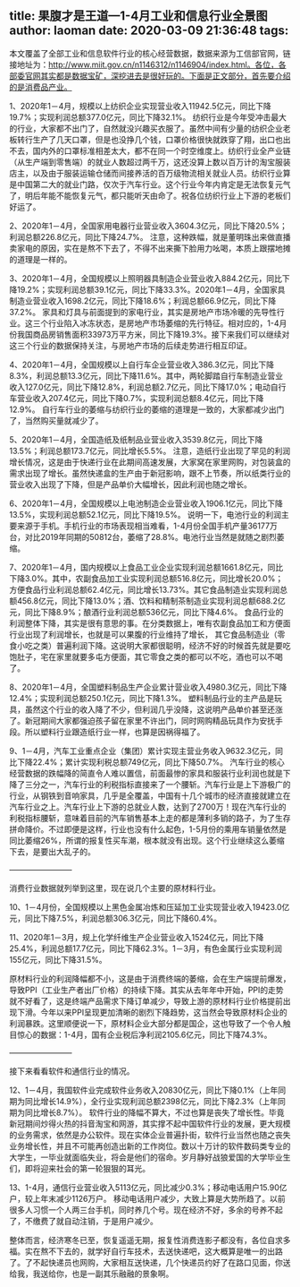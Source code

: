 title: 果腹才是王道—1-4月工业和信息行业全景图
author: laoman
date: 2020-03-09 21:36:48
tags:
---
本文覆盖了全部工业和信息软件行业的核心经营数据，数据来源为工信部官网，链接地址为：http://www.miit.gov.cn/n1146312/n1146904/index.html。各位，各部委官网其实都是数据宝矿，深挖进去是很好玩的。下面是正文部分，首先要介绍的是消费品产业。

1、2020年1－4月，规模以上纺织企业实现营业收入11942.5亿元，同比下降19.7%；实现利润总额377.0亿元，同比下降32.1%。
纺织行业是今年受冲击最大的行业，大家都不出门了，自然就没兴趣买衣服了。虽然中间有少量的纺织企业老板转行生产了几天口罩，但是也没挣几个钱，口罩价格很快就跌穿了翔，出口也出不去，国内外的口罩标准相差太大，都不在同一个时空维度上。纺织行业全产业链（从生产端到零售端）的就业人数超过两千万，这还没算上数以百万计的淘宝服装店主，以及由于服装运输仓储而间接养活的百万级物流相关就业人员。纺织行业算是中国第二大的就业门路，仅次于汽车行业。这个行业今年内肯定是无法恢复元气了，明后年能不能恢复元气，都只能听天由命了。祝各位纺织行业上下游的老板们好运了。



2、2020年1－4月，全国家用电器行业营业收入3604.3亿元，同比下降20.5%；利润总额226.8亿元，同比下降24.7%。
注意，这种跌幅，就是董明珠出来做直播卖家电的原因，实在是熬不下去了，不得不出来撕下脸用力吆喝，本质上跟摆地摊的道理是一样的。

3、2020年1－4月，全国规模以上照明器具制造企业营业收入884.2亿元，同比下降19.2%；实现利润总额39.1亿元，同比下降33.3%。2020年1－4月，全国家具制造业营业收入1698.2亿元，同比下降18.6%；利润总额66.9亿元，同比下降37.2%。
家具和灯具与前面提到的家电行业，其实是房地产市场冷暖的先导性行业。这三个行业陷入冰冻状态，是房地产市场萎缩的先行特征。相对应的，1-4月份我国商品房销售面积33973万平方米，同比下降19.3%。接下来我们可以继续对这三个行业的数据保持关注，与房地产市场的后续走势进行相互印证。

4、2020年1－4月，全国规模以上自行车企业营业收入386.3亿元，同比下降8.3%，利润总额13.3亿元，同比下降11.6%。其中，两轮脚踏自行车制造业营业收入127.0亿元，同比下降12.8%，利润总额2.7亿元，同比下降17.0%；电动自行车营业收入207.4亿元，同比下降0.7%，实现利润总额8.4亿元，同比下降12.9%。
自行车行业的萎缩与纺织行业的萎缩的道理是一致的，大家都减少出门了，当然购买量就减少了。

5、2020年1－4月，全国造纸及纸制品业营业收入3539.8亿元，同比下降13.5%；利润总额173.7亿元，同比增长5.5%。
注意，造纸行业出现了罕见的利润增长情况，这是由于快递行业在此期间高速发展，大家窝在家里网购，对包装盒的需求出现了增长。虽然快递盒的生产由于新冠影响，跟不上节奏，所以纸类行业的营业收入出现了下降，但是产品单价大幅增长，因此利润也随之增长。

6、2020年1－4月，全国规模以上电池制造企业营业收入1906.1亿元，同比下降13.5%，实现利润总额52.1亿元，同比下降19.5%。
说明一下，电池行业的利润主要来源于手机。手机行业的市场表现相当难看，1-4月份全国手机产量36177万台，对比2019年同期的50812台，萎缩了28.8%。电池行业当然是就随之剧烈萎缩。

7、2020年1－4月，国内规模以上食品工业企业实现利润总额1661.8亿元，同比下降3.0%。其中，农副食品加工业实现利润总额516.8亿元，同比增长20.0%；方便食品行业利润总额62.4亿元，同比增长13.73%。其它食品制造业实现利润总额456.8亿元，同比下降13.0%；酒、饮料和精制茶制造业实现利润总额688.2亿元，同比下降8.9%；酿酒行业利润总额536亿元，同比下降4.6%。
食品行业的利润整体下降，其实是很有意思的事。在分类数据上，唯有农副食品加工和方便面行业出现了利润增长，也就是可以果腹的行业维持了增长， 其它食品制造业（零食小吃之类）普遍利润下降。这说明大家都很聪明，经济不好的时候首先就是要吃饱肚子，宅在家里就要多屯方便面，其它零食之类的都可以不吃，酒也可以不喝了。

8、2020年1－4月，全国塑料制品生产企业累计营业收入4980.3亿元，同比下降12.4%；实现利润总额250.1亿元，同比下降1.3%。
塑料制品行业的主产品是玩具，虽然这个行业的收入降了不少，但利润几乎没降，这说明产品单价甚至还涨了。新冠期间大家都强迫孩子留在家里不许出门，同时网购精品玩具作为安抚手段。所以塑料行业跟造纸行业一样，也算是因祸得福了。

9、1－4月，汽车工业重点企业（集团）累计实现主营业务收入9632.3亿元，同比下降22.4%；累计实现利税总额749亿元，同比下降50.7%。
汽车行业的核心经营数据的跌幅降的简直令人难以置信，前面最惨的家具和服装行业利润也就是下降了三分之一，汽车行业的利税指标直接来了一个腰斩。汽车行业是上下游极广的行业，从钢铁到音响家具，几乎是全覆盖，中国有十几个城市的经济直接就建立在汽车行业之上。汽车行业上下游的总就业人数，达到了2700万！现在汽车行业的利税指标腰斩，意味着目前的汽车销售基本上走的都是薄利多销的路子，为了生存拼命降价。不过即便是这样，行业也没有什么起色，1-5月份的乘用车销量依然是同比萎缩26%，所谓的报复性买车潮，根本就没有出现。这个行业继续这么萎缩下去，是要出大乱子的。

————————

消费行业数据就列举到这里，现在说几个主要的原材料行业。

10、1－4月份，全国规模以上黑色金属冶炼和压延加工业实现营业收入19423.0亿元，同比下降7.5%，利润总额306.3亿元，同比下降60.4%。

11、2020年1－3月，规上化学纤维生产企业营业收入1524亿元，同比下降25.4%，利润总额17.7亿元，同比下降62.3%。1－3月，有色金属行业实现利润155亿元，同比下降31.5%。


原材料行业的利润降幅都不小，这是由于消费终端的萎缩，会在生产端提前爆发，导致PPI（工业生产者出厂价格）的持续下降。其实从去年年中开始，PPI的走势就不好看了，这是终端产品需求下降订单减少，导致上游的原材料行业价格提前出现下滑。今年以来PPI呈现更加清晰的剧烈下降趋势，这当然会导致原材料企业的利润暴跌。这里顺便说一下，原材料企业大部分都是国企，这也导致了一个令人触目惊心的数据：1-4月，国有企业税后净利润2105.6亿元，同比下降74.3%。

————————

接下来看看软件和通信行业的情况。

12、1－4月，我国软件业完成软件业务收入20830亿元，同比下降0.1%（上年同期为同比增长14.9%），全行业实现利润总额2398亿元，同比下降2.3%（上年同期为同比增长8.7%）。
软件行业的降幅不算大，不过也算是丧失了增长性。毕竟新冠期间炒得火热的抖音淘宝和网游，其实撑不起中国软件行业的发展，更大规模的业务需求，依然是办公软件。现在实体企业普遍扑街，软件行业当然也随之丧失业务增长性，并且不可能再创造出新的工作岗位。数以十万计的软件数码类专业的大学生，一毕业就面临失业，将会是他们的宿命。岁月静好战狼爱国的大学毕业生们，即将迎来社会的第一轮狠狠的耳光。

13、1-4月，通信行业营业收入5113亿元，同比减少0.3%；移动电话用户15.90亿户，较上年末减少1126万户。
移动电话用户减少，大致上算是大势所趋了。以前很多人习惯一个人两三台手机，同时养几个号。现在经济不好，多余的号养不起了，不缴费了就自动注销，于是用户减少。

整体而言，经济寒冬已至，恢复遥遥无期，报复性消费连影子都没有，各位自求多福。实在熬不下去的，就学好自行车技术，去送快递吧，这大概算是唯一的出路了。了不起快递员也网购，大家相互送快递，几个快递员约好了在路口见面，你送给我，我送给你，也是一副其乐融融的景象啊。

